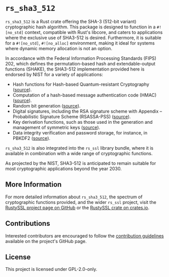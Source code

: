 # `rs_sha3_512`

`rs_sha3_512` is a Rust crate offering the SHA-3 (512-bit variant) cryptographic hash algorithm. This package is designed to function in a `#![no_std]` context, compatible with Rust's libcore, and caters to applications where the exclusive use of SHA3-512 is desired. Furthermore, it is suitable for a `#![no_std]`, `#![no_alloc]` environment, making it ideal for systems where dynamic memory allocation is not an option.

In accordance with the Federal Information Processing Standards (FIPS) 202, which defines the permutation-based hash and extendable-output functions (SHAKE), the SHA3-512 implementation provided here is endorsed by NIST for a variety of applications:

- Hash functions for Hash-based Quantum-resistant Cryptography ([source](https://nvlpubs.nist.gov/nistpubs/SpecialPublications/NIST.SP.800-208.pdf)).
- Computation of a hash-based message authentication code (HMAC) ([source](https://tools.ietf.org/html/rfc2104)).
- Random bit generation ([source](https://nvlpubs.nist.gov/nistpubs/SpecialPublications/NIST.SP.800-90Ar1.pdf)).
- Digital signatures, including the RSA signature scheme with Appendix – Probabilistic Signature Scheme (RSASSA-PSS) ([source](https://nvlpubs.nist.gov/nistpubs/SpecialPublications/NIST.SP.800-107r1.pdf)).
- Key derivation functions, such as those used in the generation and management of symmetric keys ([source](https://nvlpubs.nist.gov/nistpubs/SpecialPublications/NIST.SP.800-56Cr1.pdf)).
- Data integrity verification and password storage, for instance, in PBKDF2 ([source](https://nvlpubs.nist.gov/nistpubs/SpecialPublications/NIST.SP.800-132.pdf)).

`rs_sha3_512` is also integrated into the `rs_ssl` library bundle, where it is available in combination with a wide range of cryptographic functions.

As projected by the NIST, SHA3-512 is anticipated to remain suitable for most cryptographic applications beyond the year 2030.

## More Information

For more detailed information about `rs_sha3_512`, the spectrum of cryptographic functions provided, and the wider `rs_ssl` project, visit the [RustySSL project page on GitHub](https://github.com/RustySSL/rs_ssl) or the [RustySSL crate on crates.io](https://crates.io/crates/rs_ssl).

## Contributions
Interested contributors are encouraged to follow the [contribution guidelines](https://github.com/RustySSL/rs_ssl/CONTRIBUTING.md) available on the project's GitHub page.

## License
This project is licensed under GPL-2.0-only.
